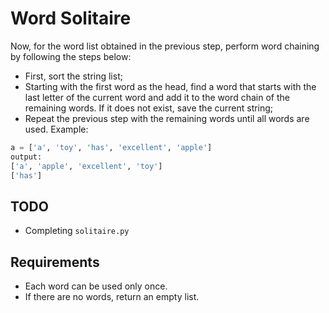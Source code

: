 # Word Solitaire

Now, for the word list obtained in the previous step, perform word chaining by following the steps below:

- First, sort the string list;
- Starting with the first word as the head, find a word that starts with the last letter of the current word and add it to the word chain of the remaining words. If it does not exist, save the current string;
- Repeat the previous step with the remaining words until all words are used.
  Example:

```python
a = ['a', 'toy', 'has', 'excellent', 'apple']
output:
['a', 'apple', 'excellent', 'toy']
['has']
```

## TODO

- Completing `solitaire.py`

## Requirements

- Each word can be used only once.
- If there are no words, return an empty list.

